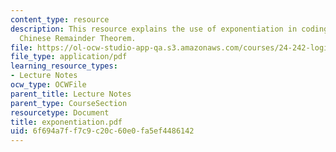 ```yaml
---
content_type: resource
description: This resource explains the use of exponentiation in coding. It also explains
  Chinese Remainder Theorem.
file: https://ol-ocw-studio-app-qa.s3.amazonaws.com/courses/24-242-logic-ii-spring-2004/6f694a7ff7c9c20c60e0fa5ef4486142_exponentiation.pdf
file_type: application/pdf
learning_resource_types:
- Lecture Notes
ocw_type: OCWFile
parent_title: Lecture Notes
parent_type: CourseSection
resourcetype: Document
title: exponentiation.pdf
uid: 6f694a7f-f7c9-c20c-60e0-fa5ef4486142
---
```

